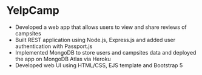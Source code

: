 # YelpCamp

* Developed a web app that allows users to view and share reviews of campsites 
* Built REST application using Node.js, Express.js and added user authentication with Passport.js
* Implemented MongoDB to store users and campsites data and deployed the app on MongoDB Atlas via Heroku
* Developed web UI using HTML/CSS, EJS template and Bootstrap 5
